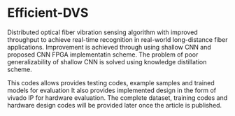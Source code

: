 # Efficient-DVS
Distributed optical fiber vibration sensing algorithm with improved throughput to achieve real-time recognition in real-world long-distance fiber applications.
Improvement is achieved through using shallow CNN and proposed CNN FPGA implementatin scheme. 
The problem of poor generalizability of shallow CNN is solved using knowledge distillation scheme.

This codes allows provides testing codes, example samples and trained models for evaluation
It also provides implemented design in the form of vivado IP for hardware evaluation.
The complete dataset, training codes and hardware design codes will be provided later once the article is published.
